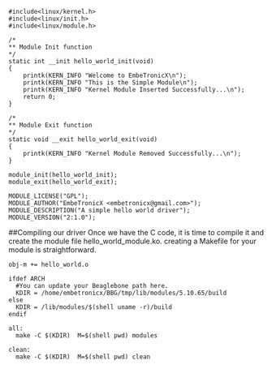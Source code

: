 ```
#include<linux/kernel.h>
#include<linux/init.h>
#include<linux/module.h>
 
/*
** Module Init function
*/
static int __init hello_world_init(void)
{
    printk(KERN_INFO "Welcome to EmbeTronicX\n");
    printk(KERN_INFO "This is the Simple Module\n");
    printk(KERN_INFO "Kernel Module Inserted Successfully...\n");
    return 0;
}

/*
** Module Exit function
*/
static void __exit hello_world_exit(void)
{
    printk(KERN_INFO "Kernel Module Removed Successfully...\n");
}
 
module_init(hello_world_init);
module_exit(hello_world_exit);
 
MODULE_LICENSE("GPL");
MODULE_AUTHOR("EmbeTronicX <embetronicx@gmail.com>");
MODULE_DESCRIPTION("A simple hello world driver");
MODULE_VERSION("2:1.0");
```
##Compiling our driver
Once we have the C code, it is time to compile it and create the module file hello_world_module.ko. creating a Makefile for your module is straightforward.
```
obj-m += hello_world.o
 
ifdef ARCH
  #You can update your Beaglebone path here.
  KDIR = /home/embetronicx/BBG/tmp/lib/modules/5.10.65/build
else
  KDIR = /lib/modules/$(shell uname -r)/build
endif
 
all:
  make -C $(KDIR)  M=$(shell pwd) modules
 
clean:
  make -C $(KDIR)  M=$(shell pwd) clean
```

